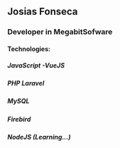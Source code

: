## Josias Fonseca

### Developer in MegabitSofware

#### Technologies:

##### JavaScript -VueJS
##### PHP Laravel
##### MySQL 
##### Firebird
##### NodeJS (Learning...)
